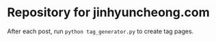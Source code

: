 # Repository for jinhyuncheong.com

After each post, run `python tag_generator.py` to create tag pages.
